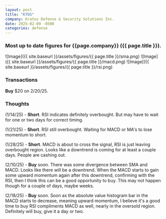 ```yaml
---
layout: post
title: "KTOS"
company: Kratos Defense & Security Solutions Inc.
date: 2025-02-09 -0500
categories: defense
---
```


### Most up to date figures for {{page.company}} ({{ page.title }}).

![Image]({{ site.baseurl }}/assets/figures/{{ page.title }}/sma.png)
![Image]({{ site.baseurl }}/assets/figures/{{ page.title }}/macd.png)
![Image]({{ site.baseurl }}/assets/figures/{{ page.title }}/rsi.png)

### Transactions

**Buy** $20 on 2/20/25.

### Thoughts
(1/14/25) - **Short**. RSI indicates definitely overbought. But may have to wait for one or two days for correct timing.

(1/21/25) - **Short**. RSI still overbought. Waiting for MACD or MA's to lose momentum to short.

(1/28/25) - **Short**. MACD is about to cross the signal, RSI is just leaving overbought region. Looks like a downtrend is coming for at least a couple days. People are cashing out.

(2/10/25) - **Buy** soon. There was some divergence between SMA and MACD. Looks like there will be a downtrend. When the MACD starts to gain some upward momentum again after this downtrend, confirming with the RSI, then I think this can be a good opportunity to buy. This may not happen though for a couple of days, maybe weeks.

(2/18/25) - **Buy** soon. Soon as the absolute value histogram bar in the MACD starts to decrease, meaning upward momentum, I believe it's a good time to buy RSI compliments MACD as well, nearly in the oversold region. Definitely will buy, give it a day or two. 